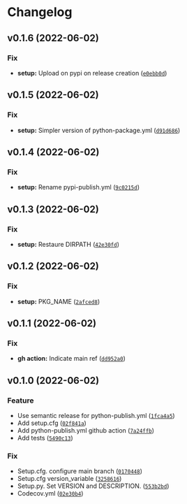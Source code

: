 # Changelog

<!--next-version-placeholder-->

## v0.1.6 (2022-06-02)
### Fix
* **setup:** Upload on pypi on release creation ([`e0ebb0d`](https://github.com/Kraymer/cornerstone/commit/e0ebb0d70232722c65f6be142466d304c03559f6))

## v0.1.5 (2022-06-02)
### Fix
* **setup:** Simpler version of python-package.yml ([`d91d686`](https://github.com/Kraymer/cornerstone/commit/d91d686e73c551164a8a7c501f76edfef20c2001))

## v0.1.4 (2022-06-02)
### Fix
* **setup:** Rename pypi-publish.yml ([`9c0215d`](https://github.com/Kraymer/cornerstone/commit/9c0215dcf1e99045ac2964c8871e1ba796741929))

## v0.1.3 (2022-06-02)
### Fix
* **setup:** Restaure DIRPATH ([`42e30fd`](https://github.com/Kraymer/cornerstone/commit/42e30fd588822885499c7e9edbf69d14d5f7981b))

## v0.1.2 (2022-06-02)
### Fix
* **setup:** PKG_NAME ([`2afced8`](https://github.com/Kraymer/cornerstone/commit/2afced8b846074c70a6e1f4a3015d6831456b4ea))

## v0.1.1 (2022-06-02)
### Fix
* **gh action:** Indicate main ref ([`dd952a0`](https://github.com/Kraymer/cornerstone/commit/dd952a0c7457a57849167fbab5e150762269a65d))

## v0.1.0 (2022-06-02)
### Feature
* Use semantic release for python-publish.yml ([`1fca4a5`](https://github.com/Kraymer/cornerstone/commit/1fca4a53c19955ad009a0116a8802c4e524870fd))
* Add setup.cfg ([`02f841a`](https://github.com/Kraymer/cornerstone/commit/02f841a82a248f5973c35aec418c4849ed04de96))
* Add python-publish.yml github action ([`7a24ffb`](https://github.com/Kraymer/cornerstone/commit/7a24ffb17e27e3e87da6948fdc2a5145fa2a7436))
* Add tests ([`5490c13`](https://github.com/Kraymer/cornerstone/commit/5490c13ef4f7a2e68e91d557ac77ad5c780603fe))

### Fix
* Setup.cfg. configure main branch ([`0170448`](https://github.com/Kraymer/cornerstone/commit/017044805054da58b3d37c5ca0b4ced6cd3f6a3c))
* Setup.cfg version_variable ([`3258616`](https://github.com/Kraymer/cornerstone/commit/32586162a6b48062d26f1fd1588ff94a7ce8e3af))
* Setup.py. Set VERSION and DESCRIPTION. ([`553b2bd`](https://github.com/Kraymer/cornerstone/commit/553b2bd7b1c9b872408621b6efab84cc81b1d31a))
* Codecov.yml ([`02e30b4`](https://github.com/Kraymer/cornerstone/commit/02e30b46ecc7f48421b64aee4fbbd452ac0eb91c))
